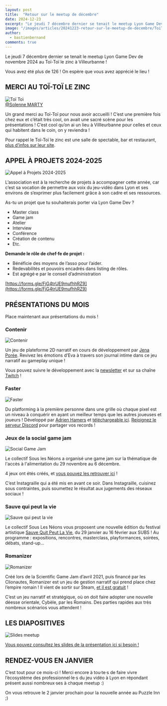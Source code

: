 ```yaml
---
layout: post
title:  "Retour sur le meetup de décembre"
date: 2024-12-23
excerpt: "Le jeudi 7 décembre dernier se tenait le meetup Lyon Game Dev de novembre 2024 au Toï-Toï le zinc à Villeurbanne ! Vous avez été plus de 126 ! On espère ..."
image: "/images/articles/20241223-retour-sur-le-meetup-de-decembre/ToiToi.jpg"
author: 
  - bastienbernand
comments: true
---
```

Le jeudi 7 décembre dernier se tenait le meetup Lyon Game Dev de novembre 2024 au Toï-Toï le zinc à Villeurbanne !

Vous avez été plus de 126 ! On espère que vous avez apprécié le lieu !


## MERCI AU TOÏ-TOÏ LE ZINC

<div class="box alt">
    <div class="row 50% uniform">
	<div class="6u">
        <span class="image fit">
            <img src="{{ "/images/articles/20241223-retour-sur-le-meetup-de-decembre/ToiToi.jpg" | absolute_url }}" alt="Toï Toï" />
        </span>
        <figcaption><a href="https://www.linkedin.com/in/solenne-marty/">@Solenne MARTY</a></figcaption>
    </div>
    </div>
</div>

Un grand merci au Toï-Toï pour nous avoir accueilli ! C’est une première fois chez eux et c’était très cool, on avait une sacré scène pour les présentations !
C’est cool qu’on ai un lieu à Villleurbanne pour celles et ceux qui habitent dans le coin, on y reviendra !

Pour rappel le Toï-Toï le zinc est une salle de spectable, bar et restaurant, [plus d’infos sur leur site](https://www.toitoilezinc.fr/).


## APPEL À PROJETS 2024-2025

<div class="box alt">
    <div class="row 50% uniform">
	<div class="6u">
        <span class="image fit">
            <img src="{{ "/images/articles/20241223-retour-sur-le-meetup-de-decembre/AppelAProjets.png" | absolute_url }}" alt="Appel à Projets 2024-2025" />
        </span>
    </div>
    </div>
</div>

L’association est à la recherche de projets à accompagner cette année, car c’est sa vocation de permettre aux voix du jeu-vidéo dans Lyon et ses environs de s‘exprimer plus facilement grâce à son cadre et ses ressources.

As-tu un projet que tu souhaiterais porter via Lyon Game Dev ?
- Master class 
- Game jam
- Atelier
- Interview
- Conférence
- Création de contenu
- Etc.

**Demande le rôle de chef·fe de projet :**
- Bénéficie des moyens de l’asso pour l’aider.
- Redevabilités et pouvoirs encadrés dans listing de rôles.
- Est agrégé·e par le conseil d’administration

[https://forms.gle/FjG4trUE9mufhhRZ9](https://forms.gle/FjG4trUE9mufhhRZ9)

## PRÉSENTATIONS DU MOIS

Place maintenant aux présentations du mois !

### Contenir

<div class="box alt">
    <div class="row 50% uniform">
	<div class="6u">
        <span class="image fit">
            <img src="{{ "/images/articles/20241223-retour-sur-le-meetup-de-decembre/Contenir.png" | absolute_url }}" alt="Contenir" />
        </span>
    </div>
    </div>
</div>

Un jeu de plateforme 2D narratif en cours de développement par [Jena Porée](https://bsky.app/profile/naejdoree.bsky.social).
Revivez les émotions d’Eva à travers son journal intime dans ce jeu narratif au gameplay unique !

Vous pouvez suivre le développement avec la [newsletter](https://contenir.naej.zip/) et sur sa chaîne [Twitch](https://www.twitch.tv/naejdoree) !

### Faster

<div class="box alt">
    <div class="row 50% uniform">
	<div class="6u">
        <span class="image fit">
            <img src="{{ "/images/articles/20241223-retour-sur-le-meetup-de-decembre/Faster.png" | absolute_url }}" alt="Faster" />
        </span>
    </div>
    </div>
</div>

Du platforming à la première personne dans une grille où chaque pixel est un niveau à conquérir en ayant un meilleur temps que les autres joueuses et joueurs !
Développé par [Adrien Hamers](https://www.linkedin.com/in/adrien-hamers-a27831176/) et [téléchargeable ici](https://mechakiwi.itch.io/faster).
[Rejoignez le serveur Discord](https://discord.gg/aVkftef82K) pour partager vos records !

### Jeux de la social game jam

<div class="box alt">
    <div class="row 50% uniform">
	<div class="6u">
        <span class="image fit">
            <img src="{{ "/images/articles/20241223-retour-sur-le-meetup-de-decembre/SocialGameJam.png" | absolute_url }}" alt="Social Game Jam" />
        </span>
    </div>
    </div>
</div>

Le collectif Sous les Néons a organisé une game jam sur la thématique de l'accès à l'alimentation du 29 novembre au 6 décembre.

4 jeux ont étés créés, et [vous pouvez les retrouver ici](https://itch.io/jam/social-game-jam-2/entries) !

C’est Instagraille qui a été mis en avant ce soir. Dans Instagraille, cuisinez sous contraintes, puis soumettez le résultat aux jugements des réseaux sociaux !

### Sauve qui peut la vie

<div class="box alt">
    <div class="row 50% uniform">
	<div class="6u">
        <span class="image fit">
            <img src="{{ "/images/articles/20241223-retour-sur-le-meetup-de-decembre/SauveQuiPeut.png" | absolute_url }}" alt="Sauve qui peut la vie" />
        </span>
    </div>
    </div>
</div>

Le collectif Sous Les Néons vous proposent une nouvelle édition du festival artistique [Sauve Quit Peut La Vie](https://www.les-subs.com/temps-fort/sauve-qui-peut-la-vie/), du 29 janvier au 16 février aux SUBS !
Au programme : expositions, rencontres, masterclass, playformances, soirées, débats, stand-up…

### Romanizer

<div class="box alt">
    <div class="row 50% uniform">
	<div class="6u">
        <span class="image fit">
            <img src="{{ "/images/articles/20241223-retour-sur-le-meetup-de-decembre/Romanizer.png" | absolute_url }}" alt="Romanizer" />
        </span>
    </div>
    </div>
</div>

Créé lors de la Scientific Game Jam d’avril 2021, puis financé par les Clionautes, Romanizer est un jeu de gestion narratif qui prend place chez l’empire romain !
Il vient de sortir sur Steam, [et il est gratuit](https://store.steampowered.com/app/3013130/Romanizer/) !

C’est un jeu narratif et stratégique, où on doit faire adopter une nouvelle déesse orientale, Cybèle, par les Romains.
Des parties rapides aux très nombreux scénarios vous attendent !


## LES DIAPOSITIVES

<div class="box alt">
    <div class="row 50% uniform">
	<div class="6u">
        <span class="image fit">
            <img src="{{ "/images/articles/20241223-retour-sur-le-meetup-de-decembre/Meetup.png" | absolute_url }}" alt="Slides meetup" />
        </span>
    </div>
    </div>
</div>

[Vous pouvez consultez les slides de la présentation ici si besoin !](https://docs.google.com/presentation/d/13z3wnExZm6hc5TurQcfN0z7L5DdzjJlP5ZXtQs72tbs/edit?usp=sharing)

## RENDEZ-VOUS EN JANVIER

C’est tout pour ce mois-ci ! 
Merci encore à tou·te·s de faire vivre l’écosystème des professionnel·le·s du jeu vidéo à Lyon en répondant présent aussi nombreux·ses à chaque meetup :)

On vous retrouve le 2 janvier prochain pour la nouvelle année au Puzzle Inn ;)
